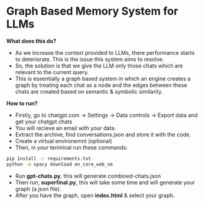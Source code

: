 # Graph Based Memory System for LLMs


**What does this do?**

- As we increase the context provided to LLMs, there performance starts to deteriorate. This is the issue this system aims to resolve.
- So, the solution is that we give the LLM only those chats which are relevant to the current query.
- This is essentially a graph based system in which an engine creates a graph by treating each chat as a node and the edges between these chats are created based on semantic & symbolic similarity.

**How to run?**

- Firstly, go to chatgpt.com -> Settings -> Data controls -> Export data and get your chatgpt chats
- You will recieve an email with your data.
- Extract the archive, find conversations.json and store it with the code.
- Create a virtual environemnt (optional)
- Then, in your teriminal run these commands:
    
```bash
pip install -r requirements.txt
python -m spacy download en_core_web_sm
```
- Run **gpt-chats.py**, this will generate combined-chats.json
- Then run, **superfinal.py**, this will take some time and will generate your graph (a json file).
- After you have the graph, open **index.html** & select your graph.